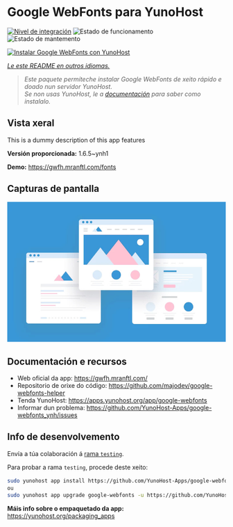 <!--
NOTA: Este README foi creado automáticamente por <https://github.com/YunoHost/apps/tree/master/tools/readme_generator>
NON debe editarse manualmente.
-->

# Google WebFonts para YunoHost

[![Nivel de integración](https://apps.yunohost.org/badge/integration/google-webfonts)](https://ci-apps.yunohost.org/ci/apps/google-webfonts/)
![Estado de funcionamento](https://apps.yunohost.org/badge/state/google-webfonts)
![Estado de mantemento](https://apps.yunohost.org/badge/maintained/google-webfonts)

[![Instalar Google WebFonts con YunoHost](https://install-app.yunohost.org/install-with-yunohost.svg)](https://install-app.yunohost.org/?app=google-webfonts)

*[Le este README en outros idiomas.](./ALL_README.md)*

> *Este paquete permíteche instalar Google WebFonts de xeito rápido e doado nun servidor YunoHost.*  
> *Se non usas YunoHost, le a [documentación](https://yunohost.org/install) para saber como instalalo.*

## Vista xeral

This is a dummy description of this app features


**Versión proporcionada:** 1.6.5~ynh1

**Demo:** <https://gwfh.mranftl.com/fonts>

## Capturas de pantalla

![Captura de pantalla de Google WebFonts](./doc/screenshots/example.jpg)

## Documentación e recursos

- Web oficial da app: <https://gwfh.mranftl.com/>
- Repositorio de orixe do código: <https://github.com/majodev/google-webfonts-helper>
- Tenda YunoHost: <https://apps.yunohost.org/app/google-webfonts>
- Informar dun problema: <https://github.com/YunoHost-Apps/google-webfonts_ynh/issues>

## Info de desenvolvemento

Envía a túa colaboración á [rama `testing`](https://github.com/YunoHost-Apps/google-webfonts_ynh/tree/testing).

Para probar a rama `testing`, procede deste xeito:

```bash
sudo yunohost app install https://github.com/YunoHost-Apps/google-webfonts_ynh/tree/testing --debug
ou
sudo yunohost app upgrade google-webfonts -u https://github.com/YunoHost-Apps/google-webfonts_ynh/tree/testing --debug
```

**Máis info sobre o empaquetado da app:** <https://yunohost.org/packaging_apps>
